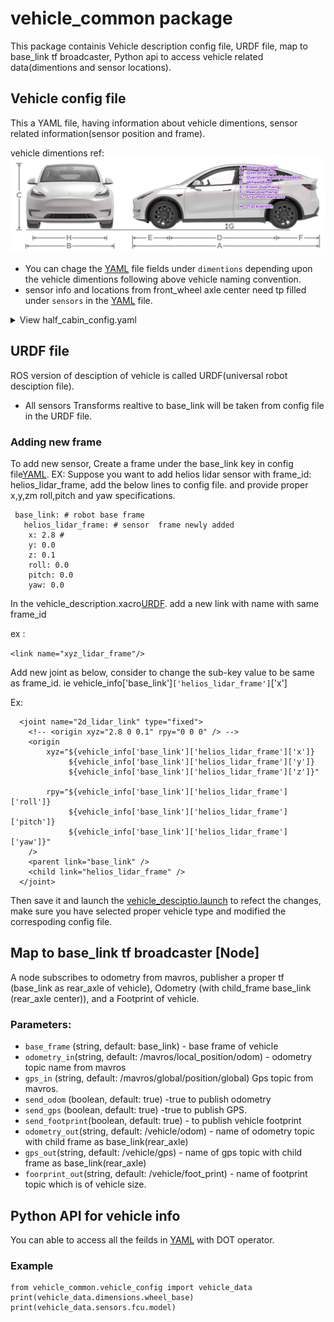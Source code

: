 # vehicle_common package
This package containis Vehicle description config file, URDF file, map to base_link tf broadcaster, Python api to access vehicle related data(dimentions and sensor locations).
##  Vehicle config file
This a YAML file, having information about vehicle dimentions, sensor related information(sensor position and frame).

vehicle dimentions ref:
![](images/vehicle_params_naming.png)
- You can chage the [YAML](params/half_cabin_config.yaml) file fields under `dimentions` depending upon the vehicle dimentions following above vehicle naming convention.
-  sensor info and locations from front_wheel axle center need tp filled under `sensors` in the [YAML](params/half_cabin_config.yaml) file.

<details>
<summary>View half_cabin_config.yaml</summary>

```
dimensions: # from mechanical team <saidinesh@bosonmotors.com>
  overall_length    : 3.883 # all the mesurments in MKS(meters, kgs, seconds)
  overall_width     : 1.725
  overall_height     : 2.095
  wheel_base        :  2.080
  track_width       : 1.446
  front_overhang    : 1.170
  rear_overhang     : 0.633
  ground_clearance  : 0.183
  payload           : 750 # kgs
  tyre_radius       : 0.338
  tyre_section_width :  0.145
  gear_ratio         : 10.214

motion_limits:
  max_forward_speed      : 3  # m/s
  min_forward_speed      : 0.3 # m/s
  max_backward_speed : -3
  min_backward_speed : -0.3
  max_acceleration : 0.5
  min_acceleration : -0.5
  max_steering_angle : 30 # degrees
  min_steering_angle : -30 # degrees

robot_origin_frame: "base_link" # name of link at rear wheel

base_link:   # center of the rear axle.
  gps_link:  # center of the rear axle to gps position, center point of two gps modules.
    x: 2.080
    y: 0.0
    z: 0.0
    roll: 0.0
    pitch: 0.0
    yaw: 0.0

  zed2i_base_link: # center of the rear axle to zed camera 
    x: 2.8
    y: 0.0
    z: 0.5
    roll: 0.0
    pitch: 0.0
    yaw: 0.0

  rslidar: # center of the rear axle to rslidar(3d lidar)
    x: 2.8
    y: 0.0
    z: 0.2
    roll: 0.0
    pitch: 0.0
    yaw: 0.0

  rplidar: # center of the rear axle to rplidar (2d lidar )
    x: 2.8
    y: 0.0
    z: 0.1
    roll: 0.0
    pitch: 0.0
    yaw: 0.0
```
</details>


## URDF file
ROS version of desciption of vehicle is called URDF(universal robot desciption file).

- All sensors Transforms realtive to base_link will be taken from config file in the URDF file.

### Adding new frame
To add new sensor, Create a frame under the base_link key in config file[YAML](params/half_cabin_config.yaml).
EX: Suppose you want to add helios lidar sensor with frame_id: helios_lidar_frame, add the below lines to config file. and provide proper x,y,zm roll,pitch and yaw specifications.
```
 base_link: # robot base frame
   helios_lidar_frame: # sensor  frame newly added
    x: 2.8 # 
    y: 0.0
    z: 0.1
    roll: 0.0
    pitch: 0.0
    yaw: 0.0
```
In the vehicle_description.xacro[URDF](urdf/vehicle_description.xacro). add a new link with name with same frame_id

ex : 

`<link name="xyz_lidar_frame"/>`

Add new joint as below, consider to change the sub-key value to be same as frame_id. ie vehicle_info['base_link']`['helios_lidar_frame']`['x']

Ex:
```
  <joint name="2d_lidar_link" type="fixed">
    <!-- <origin xyz="2.8 0 0.1" rpy="0 0 0" /> -->
    <origin
        xyz="${vehicle_info['base_link']['helios_lidar_frame']['x']}
             ${vehicle_info['base_link']['helios_lidar_frame']['y']}
             ${vehicle_info['base_link']['helios_lidar_frame']['z']}"

        rpy="${vehicle_info['base_link']['helios_lidar_frame']['roll']}
             ${vehicle_info['base_link']['helios_lidar_frame']['pitch']}
             ${vehicle_info['base_link']['helios_lidar_frame']['yaw']}"
    />
    <parent link="base_link" />
    <child link="helios_lidar_frame" />
  </joint>
  ```

  Then save it and launch the [vehicle_desciptio.launch](launch/vehicle_description.launch) to refect the changes, make sure you have selected proper vehicle type and modified the correspoding config file.



## Map to base_link tf broadcaster [Node]
A node subscribes to odometry from mavros, publisher a proper tf (base_link as rear_axle of vehicle), Odometry (with child_frame base_link (rear_axle center)), and a Footprint of vehicle.

### Parameters:

* `base_frame` (string, default: base_link) - base frame of vehicle
* `odometry_in`(string, default: /mavros/local_position/odom) -  odometry topic name from mavros 
* `gps_in` (string, default: /mavros/global/position/global) Gps topic from mavros.
* `send_odom` (boolean, default: true) -true to publish odometry 
* `send_gps` (boolean, default: true) -true to publish GPS. 
* `send_footprint`(boolean, default: true) - to publish vehicle footprint
* `odometry_out`(string, default: /vehicle/odom) - name of odometry topic with child frame as base_link(rear_axle)
* `gps_out`(string, default: /vehicle/gps) - name of gps topic with child frame as base_link(rear_axle)
* `foorprint_out`(string, default: /vehicle/foot_print) - name of footprint topic which is of vehicle size.

## Python API for vehicle info
You can able to access all the feilds in [YAML](params/half_cabin_config.yaml) with DOT operator.

### Example

```
from vehicle_common.vehicle_config import vehicle_data
print(vehicle_data.dimensions.wheel_base)
print(vehicle_data.sensors.fcu.model)
```
